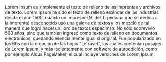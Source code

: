 Lorem Ipsum es simplemente el texto de relleno de las imprentas y archivos de texto. Lorem Ipsum ha sido el texto 
de relleno estándar de las industrias desde el año 1500, cuando un impresor (N. del T. persona que se dedica a la imprenta) 
desconocido usó una galería de textos y los mezcló de tal manera que logró hacer un libro de textos especimen.
No sólo sobrevivió 500 años, sino que tambien ingresó como texto de relleno en documentos electrónicos,
quedando esencialmente igual si original. Fue popularizado en los 60s con la creación de las hojas "Letraset",
las cuales contenian pasajes de Lorem Ipsum, y más recientemente con software de autoedición,
 como por ejemplo Aldus PageMaker, el cual incluye versiones de Lorem Ipsum.